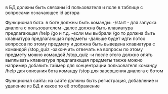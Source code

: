 в БД должны быть связаны id пользователя и поле в таблице с вопросами означающее id автора 

Функционал бота:
в боте должны быть команды:
-/start - для запуска диалога с пользователем
-далее должна быть клавиатура предлагающая /help /go и т.д. 
-если мы выбрали /go то должна быть клавиатура предлагающая предметы
-дальше будет идти поток вопросов по этому предмету  и должна быть выведена клавиатура с командой /stop_quiz
-закончить отвечать на вопросы по этому предмету можно командой /stop_quiz
-и после этого должно опять выплывать клавиатура предлагающая предметы
также можно например добавить таймер для концентрации пользователя
команду /help для описания бота
команду /stop для завершения диалога с ботом


Функционал сайта:
на сайте должны быть регистрация, добавление и удаление из БД и какое то её отображение
